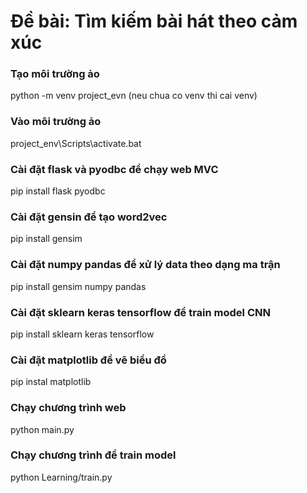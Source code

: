 # Đề bài: Tìm kiếm bài hát theo cảm xúc


### Tạo môi trường ảo
python -m venv project_evn (neu chua co venv thi cai venv)

### Vào môi trường ảo
project_env\Scripts\activate.bat

### Cài đặt flask và pyodbc để chạy web MVC
pip install flask pyodbc

### Cài đặt gensin để tạo word2vec
pip install gensim

### Cài đặt numpy pandas để xử lý data theo dạng ma trận
pip install gensim numpy pandas

### Cài đặt sklearn keras tensorflow để train model CNN
pip install sklearn keras tensorflow

### Cài đặt matplotlib để vẽ biểu đồ
pip instal matplotlib

### Chạy chương trình web
python main.py

### Chạy chương trình để train model
python Learning/train.py